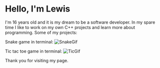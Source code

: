 # Hello, I'm Lewis
I'm 16 years old and it is my dream to be a software developer. In my spare time I like to work on my own C++ projects and learn more about programming. Some of my projects:

Snake game in terminal:
![SnakeGif](https://github.com/user-attachments/assets/62d29a6f-786c-4d73-bba5-96bce34321a6)

Tic tac toe game in terminal:
![TicGif](https://github.com/user-attachments/assets/a1bc8ee5-873d-4c44-a81c-4d54450b11e2)

Thank you for visiting my page.
